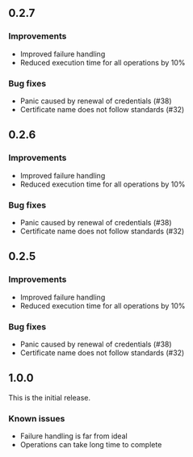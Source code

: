 ## 0.2.7

### Improvements

* Improved failure handling
* Reduced execution time for all operations by 10%

### Bug fixes

* Panic caused by renewal of credentials (#38)
* Certificate name does not follow standards (#32)

## 0.2.6

### Improvements

* Improved failure handling
* Reduced execution time for all operations by 10%

### Bug fixes

* Panic caused by renewal of credentials (#38)
* Certificate name does not follow standards (#32)

## 0.2.5

### Improvements

* Improved failure handling
* Reduced execution time for all operations by 10%

### Bug fixes

* Panic caused by renewal of credentials (#38)
* Certificate name does not follow standards (#32)

## 1.0.0

This is the initial release.

### Known issues

* Failure handling is far from ideal
* Operations can take long time to complete
